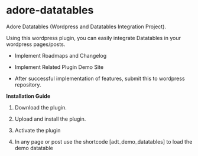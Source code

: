 # adore-datatables
Adore Datatables (Wordpress and Datatables Integration Project).

Using this wordpress plugin, you can easily integrate Datatables in your wordpress pages/posts.

* Implement Roadmaps and Changelog

* Implement Related Plugin Demo Site

* After successful implementation of features, submit this to wordpress repository.

******************************Installation Guide******************************
1. Download the plugin.

2. Upload and install the plugin.

3. Activate the plugin

4. In any page or post use the shortcode [adt_demo_datatables] to load the demo datatable
